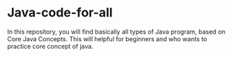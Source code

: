 # Java-code-for-all
In this repository, you will find basically all types of Java program, based on Core Java Concepts. This will helpful for beginners and who wants to practice core concept of java. 
